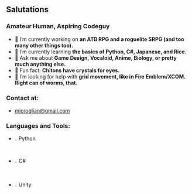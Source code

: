 ## Salutations
### Amateur Human, Aspiring Codeguy

- :blue_book: I’m currently working on **an ATB RPG and a roguelite SRPG (and too many other things too).**
- :green_book: I’m currently learning **the basics of Python, C#, Japanese, and Rice.**
- :ledger: Ask me about **Game Design, Vocaloid, Anime, Biology, or pretty much anything else.**
- :orange_book: Fun fact: **Chitons have crystals for eyes.**
- :closed_book: I’m looking for help with **grid movement, like in Fire Emblem/XCOM. Right can of worms, that.**

### Contact at:
- microglian@gmail.com

### Languages and Tools:
- <img width=1.3% height=1.3% src="https://cdn3.iconfinder.com/data/icons/logos-and-brands-adobe/512/267_Python-1024.png"> Python
- <img width=1.4% height=1.4% src="https://upload.wikimedia.org/wikipedia/commons/thumb/d/d2/C_Sharp_Logo_2023.svg/1024px-C_Sharp_Logo_2023.svg.png"> C#
- <img width=1.3% height=1.3% src="https://external-content.duckduckgo.com/iu/?u=https%3A%2F%2Fcompanieslogo.com%2Fimg%2Forig%2FU-ea48bc1d.png%3Ft%3D1634728034&f=1&nofb=1&ipt=a149263681cf3e93e5d1fb69abc019021c9fc02137fdca9004913c0242d34188&ipo=images"> Unity
